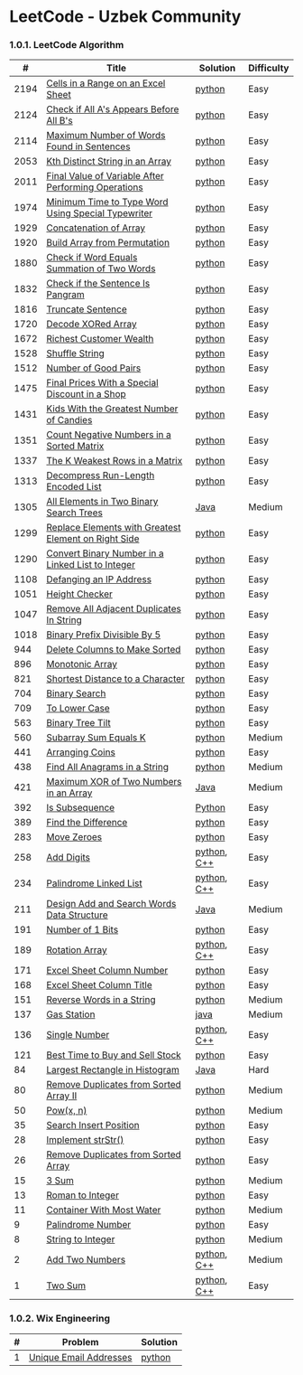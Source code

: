 LeetCode - Uzbek Community
========

### 1.0.1. LeetCode Algorithm

| #    | Title                                                                                                                                         | Solution                                                                                                                                        | Difficulty  |
| ---- |-----------------------------------------------------------------------------------------------------------------------------------------------|-------------------------------------------------------------------------------------------------------------------------------------------------|-------------|
| 2194 | [Cells in a Range on an Excel Sheet](https://leetcode.com/problems/cells-in-a-range-on-an-excel-sheet/)                                       | [python](Algorithms/python/CellsInARangeOnAnExcelSheet/cells-in-a-range-on-an-excel-sheet.py)                                                   | Easy        |
| 2124 | [Check if All A's Appears Before All B's](https://leetcode.com/problems/check-if-all-as-appears-before-all-bs/)                               | [python](Algorithms/python/CheckifAllAsAppearsBeforeAllBs/Check-if-All-A's-Appears-Before-All-B's.py)                                           | Easy        |
| 2114 | [Maximum Number of Words Found in Sentences](https://leetcode.com/problems/maximum-number-of-words-found-in-sentences/)                       | [python](Algorithms/python/MaximumNumberofWordsFoundinSentences/MaximumNumberofWordsFoundinSentences.py)                                        | Easy        |
| 2053 | [Kth Distinct String in an Array](https://leetcode.com/problems/kth-distinct-string-in-an-array/)                                             | [python](Algorithms/python/KthDistinctStringInAnArray/distinct-string-in-an-array.py)                                                           | Easy        |
| 2011 | [Final Value of Variable After Performing Operations](https://leetcode.com/problems/final-value-of-variable-after-performing-operations/)     | [python](Algorithms/python/FinalValueOfVariableAfterPerformingOperations/FinalValueofVariableAfterPerformingOperations.py)                      | Easy        |
| 1974 | [Minimum Time to Type Word Using Special Typewriter](https://leetcode.com/problems/minimum-time-to-type-word-using-special-keyboard/)         | [python](Algorithms/python/MinimumTimetoTypeWordUsingSpecialTypewriter/minimum-time-to-type-word-using-special-typewriter.py)                   | Easy        |
| 1929 | [Concatenation of Array](https://leetcode.com/problems/concatenation-of-array/)                                                               | [python](Algorithms/python/ConcatenationOfArray/ConcatenationOfArray.py)                                                                        | Easy        |
| 1920 | [Build Array from Permutation](https://leetcode.com/problems/build-array-from-permutation/)                                                   | [python](Algorithms/python/BuildArrayfromPermutation/BuildArrayfromPermutation.py)                                                              | Easy        |
| 1880 | [Check if Word Equals Summation of Two Words](https://leetcode.com/problems/check-if-word-equals-summation-of-two-words/)                     | [python](Algorithms/python/CheckIfWordEqualsSummationOfTwoWords/ifWordEqualsSummationofTwo-Words.py)                                            | Easy        |
| 1832 | [Check if the Sentence Is Pangram](https://leetcode.com/problems/check-if-the-sentence-is-pangram/)                                           | [python](Algorithms/python/CheckIfTheSentenceIsPangram/check-if-the-sentence-is-pangram.py)                                                     | Easy        |
| 1816 | [Truncate Sentence](https://leetcode.com/problems/truncate-sentence/)                                                                         | [python](Algorithms/python/TruncateSentence/Truncate-Sentence.py)                                                                               | Easy        |
| 1720 | [Decode XORed Array](https://leetcode.com/problems/decode-xor-ed-array/)                                                                      | [python](Algorithms/python/DecodeXORedArray/DecodeXORedArray.py)                                                                                | Easy        |
| 1672 | [Richest Customer Wealth](https://leetcode.com/problems/richest-customer-wealth)                                                              | [python](Algorithms/python/RichestCustomerWealth/)                                                                                              | Easy        |
| 1528 | [Shuffle String](https://leetcode.com/problems/shuffle-string)                                                                                | [python](Algorithms/python/ShuffleString/ShuffleString.py)                                                                                      | Easy        |
| 1512 | [Number of Good Pairs](https://leetcode.com/problems/number-of-good-pairs)                                                                    | [python](Algorithms/python/NumberOfGoodPairs/NumberOfGoodPairs.py)                                                                              | Easy        |
| 1475 | [Final Prices With a Special Discount in a Shop](https://leetcode.com/problems/final-prices-with-a-special-discount-in-a-shop/)               | [python](Algorithms/python/FinalPricesWithaSpecialDiscountinaShop/final-prices-with-a-special-discount-in-a-shop.py)                            | Easy        |
| 1431 | [Kids With the Greatest Number of Candies](https://leetcode.com/problems/kids-with-the-greatest-number-of-candies/)                           | [python](Algorithms/python/KidsWiththeGreatestNumberofCandies/KidsWiththeGreatestNumberofCandies.py)                                            | Easy        |
| 1351 | [Count Negative Numbers in a Sorted Matrix](https://leetcode.com/problems/count-negative-numbers-in-a-sorted-matrix/)                         | [python](Algorithms/python/CountNegativeNumbersinaSortedMatrix/Count-Negative-Numbers-in-a-Sorted-Matrix.py)                                    | Easy        |
| 1337 | [The K Weakest Rows in a Matrix](https://leetcode.com/problems/the-k-weakest-rows-in-a-matrix/)                                               | [python](Algorithms/python/TheKWeakestRowsinaMatrix/The-K-Weakest-Rows-in-a-Matrix.py)                                                          | Easy        |
| 1313 | [Decompress Run-Length Encoded List](https://leetcode.com/problems/decompress-run-length-encoded-list/)                                       | [python](Algorithms/python/DecompressRun-LengthEncodedList/1313-Decompress-Run-Length-Encoded-List.py)                                          | Easy        |
| 1305 | [All Elements in Two Binary Search Trees](https://leetcode.com/problems/all-elements-in-two-binary-search-trees)                              | [Java](Algorithms/Java/AllElementsInTwoBinarySearchTrees/All_Elements_in_Two_Binary_Search_Trees.java)                                          | Medium      |
| 1299 | [Replace Elements with Greatest Element on Right Side](https://leetcode.com/problems/replace-elements-with-greatest-element-on-right-side/)   | [python](Algorithms/python/ReplaceElementswithGreatestElementonRightSide/Replace-Elements-with-Greatest-Element-on-Right-Side.py)               | Easy        |
| 1290 | [Convert Binary Number in a Linked List to Integer](https://leetcode.com/problems/convert-binary-number-in-a-linked-list-to-integer/)         | [python](Algorithms/python/ConvertBinaryNumberinaLinkedListtoInteger/1290.ConvertBinaryNumberinaLinkedListtoInteger.py)                         | Easy        |
| 1108 | [Defanging an IP Address](https://leetcode.com/problems/defanging-an-ip-address)                                                              | [python](Algorithms/python/DefanginganIPAddress/DefangingAnIPAddress.py)                                                                        | Easy        |
| 1051 | [Height Checker](https://leetcode.com/problems/height-checker/)                                                                               | [python](Algorithms/python/HeightChecker/height-checker.py)                                                                                     | Easy        |
| 1047 | [Remove All Adjacent Duplicates In String](https://leetcode.com/problems/remove-all-adjacent-duplicates-in-string/)                           | [python](Algorithms/python/RemoveAllAdjacentDuplicatesInString/Remove-All-Adjacent-Duplicates-In-String.py)                                     | Easy        |
| 1018 | [Binary Prefix Divisible By 5](https://leetcode.com/problems/binary-prefix-divisible-by-5/)                                                   | [python](Algorithms/python/BinaryPrefixDivisibleBy5/BinaryPrefixDivisibleBy5.py)                                                                | Easy        |
| 944  | [Delete Columns to Make Sorted](https://leetcode.com/problems/delete-columns-to-make-sorted/)                                                 | [python](Algorithms/python/DeleteColumnsToMakeSorted/Delete-Columns-to-Make-Sorted.py)                                                          | Easy        |
| 896  | [Monotonic Array](https://leetcode.com/problems/monotonic-array/)                                                                             | [python](Algorithms/python/MonotonicArray/monotonic-array.py)                                                                                   | Easy        |
| 821  | [Shortest Distance to a Character](https://leetcode.com/problems/shortest-distance-to-a-character/)                                           | [python](Algorithms/python/ShortestDistanceToACharacter/Shortest-Distance-to-a-Character.py)                                                    | Easy        |
| 704  | [Binary Search](https://leetcode.com/problems/binary-search/)                                                                                 | [python](Algorithms/python/BinarySearch/704-binary-search.py)                                                                                   | Easy        |
| 709  | [To Lower Case](https://leetcode.com/problems/to-lower-case)                                                                                  | [python](Algorithms/python/ToLowerCase/ToLowerCase.py)                                                                                          | Easy        |
| 563  | [Binary Tree Tilt](https://leetcode.com/problems/binary-tree-tilt)                                                                            | [python](Algorithms/python/BinaryTreeTilt/BinaryTreeTilt.py)                                                                                    | Easy        |
| 560  | [Subarray Sum Equals K](https://leetcode.com/problems/subarray-sum-equals-k/)                                                                 | [python](Algorithms/python/SubarraySumEqualsK/Subarray-Sum-Equals-K.py)                                                                         | Medium      |
| 441  | [Arranging Coins](https://leetcode.com/problems/arranging-coins/)                                                                             | [python](Algorithms/python/ArrangingCoins/441-arranging-coins.py)                                                                               | Easy        |
| 438  | [Find All Anagrams in a String](https://leetcode.com/problems/find-all-anagrams-in-a-string/)                                                 | [python](Algorithms/python/FindAllAnagramsinaString/Find-All-Anagrams-in-a-String.py)                                                           | Medium      |
| 421  | [Maximum XOR of Two Numbers in an Array](https://leetcode.com/problems/maximum-xor-of-two-numbers-in-an-array/)                               | [Java](Algorithms/Java/MaximumXOROfTwoNumbersInAnArray/Maximum_XOR_of_Two_Numbers_in_an_Array.java)                                             | Medium      |
| 392  | [Is Subsequence](https://leetcode.com/problems/is-subsequence/)                                                                               | [Python](Algorithms/python/IsSubsequence/392-is-subsequence.py)                                                                                 | Easy        |
| 389  | [Find the Difference](https://leetcode.com/problems/find-the-difference/)                                                                     | [python](Algorithms/python/FindTheDifference/389-find-the-difference.py)                                                                        | Easy        |
| 283  | [Move Zeroes](https://leetcode.com/problems/move-zeroes/)                                                                                     | [python](Algorithms/python/MoveZeroes/Move-Zeroes.py)                                                                                           | Easy        |      
| 258  | [Add Digits](https://leetcode.com/problems/add-digits/)                                                                                       | [python](Algorithms/python/AddDigits/258-add-digits.py), [C++](Algorithms/C++/AddDigits/258-add-digits.cpp)                                     | Easy        |
| 234  | [Palindrome Linked List](https://leetcode.com/problems/palindrome-linked-list/)                                                               | [python](Algorithms/python/PalindromeLinkedList/PalindromeLinkedList.py), [C++](Algorithms/C++/PalidromeLinkedList/PalidromeLinkedList.cpp)     | Easy        |
| 211  | [Design Add and Search Words Data Structure](https://leetcode.com/problems/design-add-and-search-words-data-structure/)                       | [Java](Algorithms/Java/DesignAddAndSearchWordsDataStructure/DesignAddAndSearchWordsDataStructure.java)                                          | Medium      |
| 191  | [Number of 1 Bits](https://leetcode.com/problems/number-of-1-bits/)                                                                           | [python](Algorithms/python/NumberOf1Bits/number-of-1-bits.py)                                                                                   | Easy        |
| 189  | [Rotation Array](https://leetcode.com/problems/rotate-array/)                                                                                 | [python](Algorithms/python/RotateArray/RotateArray.py), [C++](Algorithms/C++/RotateArray/RotateArray.cpp)                                       | Easy        |
| 171  | [Excel Sheet Column Number](https://leetcode.com/problems/excel-sheet-column-number/)                                                         | [python](Algorithms/python/ExcelSheetColumnNumber/excel-sheet-column-number.py)                                                                 | Easy        |
| 168  | [Excel Sheet Column Title](https://leetcode.com/problems/excel-sheet-column-title/)                                                           | [python](Algorithms/python/ExcelSheetColumnTitle/excel-sheet-column-title.py)                                                                   | Easy        |
| 151  | [Reverse Words in a String](https://leetcode.com/problems/reverse-words-in-a-string/)                                                         | [python](Algorithms/python/ReverseWordsInAString/Reverse-Words-in-a-String.py)                                                                  | Medium      |
| 137  | [Gas Station](https://leetcode.com/problems/gas-station/)                                                                                     | [java](Algorithms/Java/GasStation/Gas_Station.java)                                                                                             | Medium      |
| 136  | [Single Number](https://leetcode.com/problems/single-number/)                                                                                 | [python](Algorithms/python/SingleNumber/136-single-number.py), [C++](Algorithms/C++/SingleNumber/SingleNumber.cpp)                              | Easy        |
| 121  | [Best Time to Buy and Sell Stock](https://leetcode.com/problems/best-time-to-buy-and-sell-stock/)                                             | [python](Algorithms/python/BestTimeToBuyAndSellStock/BestTimeToBuyAndSellStock.py)                                                              | Easy        |
| 84   | [Largest Rectangle in Histogram](https://leetcode.com/problems/largest-rectangle-in-histogram/)                                               | [Java](Algorithms/Java/LargestRectangleInHistogram/LargestRectangleInHistogram.java)                                                            | Hard        |
| 80   | [Remove Duplicates from Sorted Array II](https://leetcode.com/problems/remove-duplicates-from-sorted-array-ii/)                               | [python](Algorithms/python/RemoveDuplicatesfromSortedArrayII/80-Remove-Duplicates-from-Sorted-Array-II.py)                                      | Medium      |
| 50   | [Pow(x, n)](https://leetcode.com/problems/powx-n)                                                                                             | [python](Algorithms/python/Pow(x,n)/pow(x,n).py)                                                                                                | Medium      |
| 35   | [Search Insert Position](https://leetcode.com/problems/search-insert-position/)                                                               | [python](Algorithms/python/SearchInsertPosition/35-search-insert-position.py)                                                                   | Easy        |
| 28   | [Implement strStr()](https://leetcode.com/problems/implement-strstr/)                                                                         | [python](Algorithms/python/ImplementstrStr/implement-strstr.py)                                                                                 | Easy        |
| 26   | [Remove Duplicates from Sorted Array](https://leetcode.com/problems/remove-duplicates-from-sorted-array/)                                     | [python](Algorithms/python/RemoveDuplicatesfromSortedArray/26-Remove-Duplicates-from-Sorted-Array.py)                                           | Easy        |
| 15   | [3 Sum](https://leetcode.com/problems/3sum/)                                                                                                  | [python](Algorithms/python/3Sum/3Sum.py)                                                                                                        | Medium      |
| 13   | [Roman to Integer](https://leetcode.com/problems/roman-to-integer/)                                                                           | [python](Algorithms/python/RomanToInteger/roman2integer.py)                                                                                     | Easy        |
| 11   | [Container With Most Water](https://leetcode.com/problems/container-with-most-water/)                                                         | [python](Algorithms/python/ContainerWithMostWater/container-with-most-water.py)                                                                 | Medium      |
| 9    | [Palindrome Number](https://leetcode.com/problems/palindrome-number)                                                                          | [python](Algorithms/python/PalindromeNumber/PalindromeNumber.py)                                                                                | Easy        |
| 8    | [String to Integer](https://leetcode.com/problems/string-to-integer-atoi/)                                                                    | [python](Algorithms/python/StringToInteger(atoi)/StringToInteger(atoi).py)                                                                      | Medium      |
| 2    | [Add Two Numbers](https://leetcode.com/problems/add-two-numbers/)                                                                             | [python](Algorithms/python/AddTwoNumbers/AddTwoNumbers.py), [C++](Algorithms/C++/AddTwoNumbers/add-two-numbers.cpp)                             | Medium      |
| 1    | [Two Sum](https://leetcode.com/problems/two-sum/)                                                                                             | [python](Algorithms/python/TwoSum/Two_Sum.py), [C++](Algorithms/C++/TwoSum/twoSum.cpp)                                                          | Easy        |

### 1.0.2. Wix Engineering
| #   | Problem                                                                       | Solution                                                      |
| --- | ----------------------------------------------------------------------------- | ------------------------------------------------------------- |
| 1   | [Unique Email Addresses](Algorithms/python/WixEngineering/wix-engineering.py) | [python](Algorithms/python/WixEngineering/wix-engineering.py) |




 
